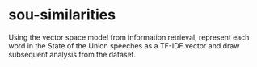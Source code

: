 # sou-similarities
Using the vector space model from information retrieval, represent each word in the State of the Union speeches as a TF-IDF vector and draw subsequent analysis from the dataset.
